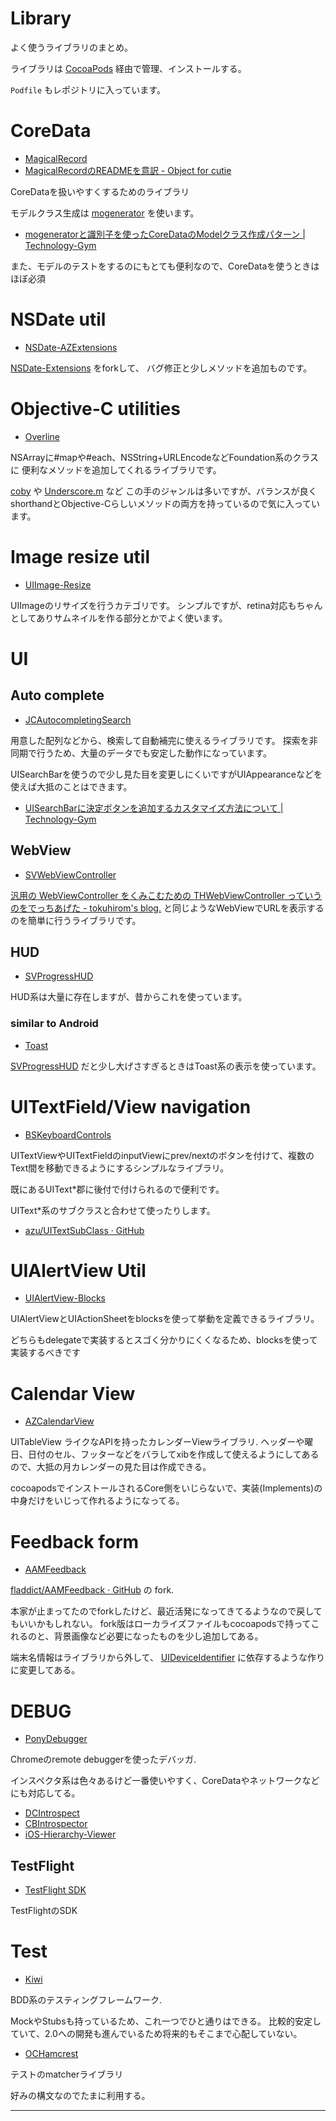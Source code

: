 # Library

よく使うライブラリのまとめ。

ライブラリは [CocoaPods] 経由で管理、インストールする。

``Podfile`` もレポジトリに入っています。

# CoreData

* [MagicalRecord]
* [MagicalRecordのREADMEを意訳 - Object for cutie](http://d.hatena.ne.jp/tanaponchikidun/20121202/1354468112 "MagicalRecordのREADMEを意訳 - Object for cutie")

CoreDataを扱いやすくするためのライブラリ

モデルクラス生成は [mogenerator](https://github.com/rentzsch/mogenerator "mogenerator") を使います。

* [mogeneratorと識別子を使ったCoreDataのModelクラス作成パターン | Technology-Gym](http://tech-gym.com/2012/10/ios/890.html "mogeneratorと識別子を使ったCoreDataのModelクラス作成パターン | Technology-Gym")

また、モデルのテストをするのにもとても便利なので、CoreDataを使うときはほぼ必須

# NSDate util

* [NSDate-AZExtensions]

[NSDate-Extensions](https://github.com/erica/NSDate-Extensions "NSDate-Extensions") をforkして、
バグ修正と少しメソッドを追加ものです。

# Objective-C utilities

* [Overline]

NSArrayに#mapや#each、NSString+URLEncodeなどFoundation系のクラスに
便利なメソッドを追加してくれるライブラリです。

[coby](https://github.com/pjaspers/coby "coby") や [Underscore.m](http://underscorem.org/ "Underscore.m") など
この手のジャンルは多いですが、バランスが良くshorthandとObjective-Cらしいメソッドの両方を持っているので気に入っています。

# Image resize util

* [UIImage-Resize]

UIImageのリサイズを行うカテゴリです。
シンプルですが、retina対応もちゃんとしてありサムネイルを作る部分とかでよく使います。

# UI

## Auto complete

* [JCAutocompletingSearch]

用意した配列などから、検索して自動補完に使えるライブラリです。
探索を非同期で行うため、大量のデータでも安定した動作になっています。

UISearchBarを使うので少し見た目を変更しにくいですがUIAppearanceなどを使えば大抵のことはできます。

* [UISearchBarに決定ボタンを追加するカスタマイズ方法について | Technology-Gym](http://tech-gym.com/2013/02/ios/1116.html "UISearchBarに決定ボタンを追加するカスタマイズ方法について | Technology-Gym")

## WebView

* [SVWebViewController]

[汎用の WebViewController をくみこむための THWebViewController っていうのをでっちあげた - tokuhirom's blog.](http://blog.64p.org/entry/20120107/1325914765 "汎用の WebViewController をくみこむための THWebViewController っていうのをでっちあげた - tokuhirom's blog.")
と同じようなWebViewでURLを表示するのを簡単に行うライブラリです。

## HUD

* [SVProgressHUD]

HUD系は大量に存在しますが、昔からこれを使っています。

### similar to Android

* [Toast]

[SVProgressHUD] だと少し大げさすぎるときはToast系の表示を使っています。

# UITextField/View navigation

* [BSKeyboardControls]

UITextViewやUITextFieldのinputViewにprev/nextのボタンを付けて、複数のText間を移動できるようにするシンプルなライブラリ。

既にあるUIText*郡に後付で付けられるので便利です。

UIText*系のサブクラスと合わせて使ったりします。

* [azu/UITextSubClass · GitHub](https://github.com/azu/UITextSubClass "azu/UITextSubClass · GitHub")

# UIAlertView Util

* [UIAlertView-Blocks]

UIAlertViewとUIActionSheetをblocksを使って挙動を定義できるライブラリ。

どちらもdelegateで実装するとスゴく分かりにくくなるため、blocksを使って実装するべきです

# Calendar View

* [AZCalendarView]

UITableView ライクなAPIを持ったカレンダーViewライブラリ.
ヘッダーや曜日、日付のセル、フッターなどをバラしてxibを作成して使えるようにしてあるので、大抵の月カレンダーの見た目は作成できる。

cocoapodsでインストールされるCore側をいじらないで、実装(Implements)の中身だけをいじって作れるようになってる。

# Feedback form

* [AAMFeedback]

[fladdict/AAMFeedback · GitHub](https://github.com/fladdict/AAMFeedback "fladdict/AAMFeedback · GitHub") の fork.

本家が止まってたのでforkしたけど、最近活発になってきてるようなので戻してもいいかもしれない。
fork版はローカライズファイルもcocoapodsで持ってこれるのと、背景画像など必要になったものを少し追加してある。

端末名情報はライブラリから外して、 [UIDeviceIdentifier](https://github.com/squarefrog/UIDeviceIdentifier "UIDeviceIdentifier") に依存するような作りに変更してある。


# DEBUG

* [PonyDebugger]

Chromeのremote debuggerを使ったデバッガ.

インスペクタ系は色々あるけど一番使いやすく、CoreDataやネットワークなどにも対応してる。

* [DCIntrospect](https://github.com/domesticcatsoftware/DCIntrospect "DCIntrospect")
* [CBIntrospector](https://github.com/cbess/CBIntrospector "CBIntrospector")
* [iOS-Hierarchy-Viewer](https://github.com/glock45/iOS-Hierarchy-Viewer "iOS-Hierarchy-Viewer")

## TestFlight

* [TestFlight SDK]

TestFlightのSDK

# Test

* [Kiwi]

BDD系のテスティングフレームワーク.

MockやStubsも持っているため、これ一つでひと通りはできる。
比較的安定していて、2.0への開発も進んでいるため将来的もそこまで心配していない。

* [OCHamcrest]

テストのmatcherライブラリ

好みの構文なのでたまに利用する。

---

[CocoaPods]: http://cocoapods.org/  "CocoaPods: The Objective-C Library Manager"

[MagicalRecord]: https://github.com/magicalpanda/MagicalRecord  "magicalpanda/MagicalRecord ? GitHub"
[NSDate-AZExtensions]: https://github.com/azu/NSDate-AZExtensions  "azu/NSDate-AZExtensions ? GitHub"
[Overline]: https://github.com/yaakaito/Overline  "yaakaito/Overline ? GitHub"
[UIImage-Resize]: https://github.com/AliSoftware/UIImage-Resize  "AliSoftware/UIImage-Resize · GitHub"
[JCAutocompletingSearch]: https://github.com/jcoleman/JCAutocompletingSearch  "jcoleman/JCAutocompletingSearch · GitHub"
[SVWebViewController]: https://github.com/samvermette/SVWebViewController  "samvermette/SVWebViewController · GitHub"
[SVProgressHUD]: https://github.com/samvermette/SVProgressHUD  "samvermette/SVProgressHUD · GitHub"
[Toast]: https://github.com/scalessec/Toast  "scalessec/Toast · GitHub"
[BSKeyboardControls]: https://github.com/simonbs/BSKeyboardControls  "simonbs/BSKeyboardControls · GitHub"
[UIAlertView-Blocks]: https://github.com/jivadevoe/UIAlertView-Blocks  "jivadevoe/UIAlertView-Blocks · GitHub"
[AZCalendarView]: https://github.com/azu/AZCalendarView  "azu/AZCalendarView · GitHub"
[AAMFeedback]: https://github.com/azu/AAMFeedback  "AAMFeedback"
[PonyDebugger]: https://github.com/square/PonyDebugger  "square/PonyDebugger · GitHub"
[TestFlight SDK]: https://testflightapp.com/sdk/  "TestFlight » Beta Testing On The Fly"

[Kiwi]: https://github.com/allending/Kiwi  "allending/Kiwi · GitHub"
[OCHamcrest]: https://github.com/hamcrest/OCHamcrest  "hamcrest/OCHamcrest · GitHub"